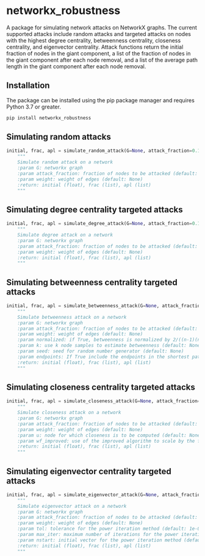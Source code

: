 # networkx_robustness

A package for simulating network attacks on NetworkX graphs. The current supported attacks include random attacks and targeted attacks on nodes with the highest degree centrality, betweenness centrality, closeness centrality, and eigenvector centrality. Attack functions return the initial fraction of nodes in the giant component, a list of the fraction of nodes in the giant component after each node removal, and a list of the average path length in the giant component after each node removal.

## Installation

The package can be installed using the pip package manager and requires Python 3.7 or greater.

```bash
pip install networkx_robustness
```

## Simulating random attacks

```python
initial, frac, apl = simulate_random_attack(G=None, attack_fraction=0.1, weight=None)
    """
    Simulate random attack on a network
    :param G: networkx graph
    :param attack_fraction: fraction of nodes to be attacked (default: 0.1)
    :param weight: weight of edges (default: None)
    :return: initial (float), frac (list), apl (list)
    """
```

## Simulating degree centrality targeted attacks

```python
initial, frac, apl = simulate_degree_attack(G=None, attack_fraction=0.1, weight=None)
    """
    Simulate degree attack on a network
    :param G: networkx graph
    :param attack_fraction: fraction of nodes to be attacked (default: 0.1)
    :param weight: weight of edges (default: None)
    :return: initial (float), frac (list), apl (list)
    """
```

## Simulating betweenness centrality targeted attacks

```python
initial, frac, apl = simulate_betweenness_attack(G=None, attack_fraction=0.1, weight=None, normalized=True, k=None, seed=None, endpoints=False)
    """
    Simulate betweenness attack on a network
    :param G: networkx graph
    :param attack_fraction: fraction of nodes to be attacked (default: 0.1)
    :param weight: weight of edges (default: None)
    :param normalized: if True, betweenness is normalized by 2/((n-1)(n-2)) for graphs, and 1/((n-1)(n-2)) for directed graphs where n is the number of nodes in G (default: True)
    :param k: use k node samples to estimate betweenness (default: None)
    :param seed: seed for random number generator (default: None)
    :param endpoints: If True include the endpoints in the shortest path counts (default: False)
    :return: initial (float), frac (list), apl (list)
    """
```

## Simulating closeness centrality targeted attacks

```python
initial, frac, apl = simulate_closeness_attack(G=None, attack_fraction=0.1, weight=None, u=None, wf_improved=True)
    """
    Simulate closeness attack on a network
    :param G: networkx graph
    :param attack_fraction: fraction of nodes to be attacked (default: 0.1)
    :param weight: weight of edges (default: None)
    :param u: node for which closeness is to be computed (default: None)
    :param wf_improved: use of the improved algorithm to scale by the fraction of nodes reachable (default: True)
    :return: initial (float), frac (list), apl (list)
    """
```

## Simulating eigenvector centrality targeted attacks

```python
initial, frac, apl = simulate_eigenvector_attack(G=None, attack_fraction=0.1, weight=None, tol=1e-06, max_iter=100, nstart=None)
    """
    Simulate eigenvector attack on a network
    :param G: networkx graph
    :param attack_fraction: fraction of nodes to be attacked (default: 0.1)
    :param weight: weight of edges (default: None)
    :param tol: tolerance for the power iteration method (default: 1e-06)
    :param max_iter: maximum number of iterations for the power iteration method (default: 100)
    :param nstart: initial vector for the power iteration method (default: None)
    :return: initial (float), frac (list), apl (list)
    """
```
